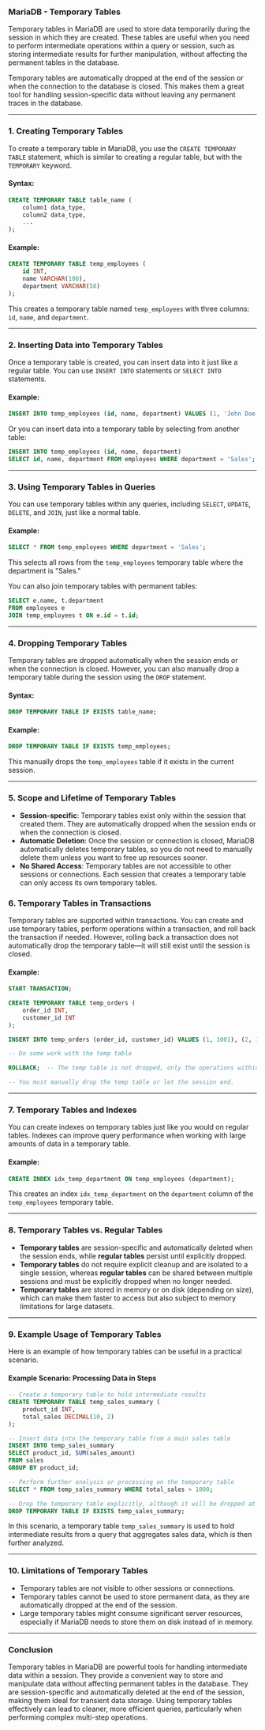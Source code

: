### MariaDB - Temporary Tables

Temporary tables in MariaDB are used to store data temporarily during the session in which they are created. These tables are useful when you need to perform intermediate operations within a query or session, such as storing intermediate results for further manipulation, without affecting the permanent tables in the database.

Temporary tables are automatically dropped at the end of the session or when the connection to the database is closed. This makes them a great tool for handling session-specific data without leaving any permanent traces in the database.

---

### 1. **Creating Temporary Tables**

To create a temporary table in MariaDB, you use the `CREATE TEMPORARY TABLE` statement, which is similar to creating a regular table, but with the `TEMPORARY` keyword.

#### Syntax:

```sql
CREATE TEMPORARY TABLE table_name (
    column1 data_type,
    column2 data_type,
    ...
);
```

#### Example:

```sql
CREATE TEMPORARY TABLE temp_employees (
    id INT,
    name VARCHAR(100),
    department VARCHAR(50)
);
```

This creates a temporary table named `temp_employees` with three columns: `id`, `name`, and `department`.

---

### 2. **Inserting Data into Temporary Tables**

Once a temporary table is created, you can insert data into it just like a regular table. You can use `INSERT INTO` statements or `SELECT INTO` statements.

#### Example:

```sql
INSERT INTO temp_employees (id, name, department) VALUES (1, 'John Doe', 'Sales');
```

Or you can insert data into a temporary table by selecting from another table:

```sql
INSERT INTO temp_employees (id, name, department)
SELECT id, name, department FROM employees WHERE department = 'Sales';
```

---

### 3. **Using Temporary Tables in Queries**

You can use temporary tables within any queries, including `SELECT`, `UPDATE`, `DELETE`, and `JOIN`, just like a normal table.

#### Example:

```sql
SELECT * FROM temp_employees WHERE department = 'Sales';
```

This selects all rows from the `temp_employees` temporary table where the department is "Sales."

You can also join temporary tables with permanent tables:

```sql
SELECT e.name, t.department 
FROM employees e
JOIN temp_employees t ON e.id = t.id;
```

---

### 4. **Dropping Temporary Tables**

Temporary tables are dropped automatically when the session ends or when the connection is closed. However, you can also manually drop a temporary table during the session using the `DROP` statement.

#### Syntax:

```sql
DROP TEMPORARY TABLE IF EXISTS table_name;
```

#### Example:

```sql
DROP TEMPORARY TABLE IF EXISTS temp_employees;
```

This manually drops the `temp_employees` table if it exists in the current session.

---

### 5. **Scope and Lifetime of Temporary Tables**

- **Session-specific**: Temporary tables exist only within the session that created them. They are automatically dropped when the session ends or when the connection is closed.
- **Automatic Deletion**: Once the session or connection is closed, MariaDB automatically deletes temporary tables, so you do not need to manually delete them unless you want to free up resources sooner.
- **No Shared Access**: Temporary tables are not accessible to other sessions or connections. Each session that creates a temporary table can only access its own temporary tables.
  
### 6. **Temporary Tables in Transactions**

Temporary tables are supported within transactions. You can create and use temporary tables, perform operations within a transaction, and roll back the transaction if needed. However, rolling back a transaction does not automatically drop the temporary table—it will still exist until the session is closed.

#### Example:

```sql
START TRANSACTION;

CREATE TEMPORARY TABLE temp_orders (
    order_id INT,
    customer_id INT
);

INSERT INTO temp_orders (order_id, customer_id) VALUES (1, 1001), (2, 1002);

-- Do some work with the temp table

ROLLBACK;  -- The temp table is not dropped, only the operations within the transaction are rolled back.

-- You must manually drop the temp table or let the session end.
```

---

### 7. **Temporary Tables and Indexes**

You can create indexes on temporary tables just like you would on regular tables. Indexes can improve query performance when working with large amounts of data in a temporary table.

#### Example:

```sql
CREATE INDEX idx_temp_department ON temp_employees (department);
```

This creates an index `idx_temp_department` on the `department` column of the `temp_employees` temporary table.

---

### 8. **Temporary Tables vs. Regular Tables**

- **Temporary tables** are session-specific and automatically deleted when the session ends, while **regular tables** persist until explicitly dropped.
- **Temporary tables** do not require explicit cleanup and are isolated to a single session, whereas **regular tables** can be shared between multiple sessions and must be explicitly dropped when no longer needed.
- **Temporary tables** are stored in memory or on disk (depending on size), which can make them faster to access but also subject to memory limitations for large datasets.

---

### 9. **Example Usage of Temporary Tables**

Here is an example of how temporary tables can be useful in a practical scenario.

#### Example Scenario: Processing Data in Steps

```sql
-- Create a temporary table to hold intermediate results
CREATE TEMPORARY TABLE temp_sales_summary (
    product_id INT,
    total_sales DECIMAL(10, 2)
);

-- Insert data into the temporary table from a main sales table
INSERT INTO temp_sales_summary
SELECT product_id, SUM(sales_amount) 
FROM sales 
GROUP BY product_id;

-- Perform further analysis or processing on the temporary table
SELECT * FROM temp_sales_summary WHERE total_sales > 1000;

-- Drop the temporary table explicitly, although it will be dropped at session end
DROP TEMPORARY TABLE IF EXISTS temp_sales_summary;
```

In this scenario, a temporary table `temp_sales_summary` is used to hold intermediate results from a query that aggregates sales data, which is then further analyzed.

---

### 10. **Limitations of Temporary Tables**

- Temporary tables are not visible to other sessions or connections.
- Temporary tables cannot be used to store permanent data, as they are automatically dropped at the end of the session.
- Large temporary tables might consume significant server resources, especially if MariaDB needs to store them on disk instead of in memory.

---

### Conclusion

Temporary tables in MariaDB are powerful tools for handling intermediate data within a session. They provide a convenient way to store and manipulate data without affecting permanent tables in the database. They are session-specific and automatically deleted at the end of the session, making them ideal for transient data storage. Using temporary tables effectively can lead to cleaner, more efficient queries, particularly when performing complex multi-step operations.
